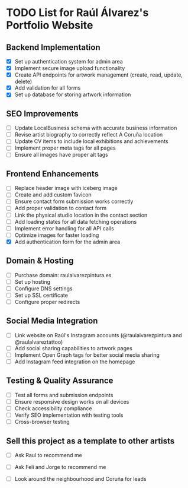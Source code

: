 
# TODO List for Raúl Álvarez's Portfolio Website

## Backend Implementation
- [x] Set up authentication system for admin area
- [x] Implement secure image upload functionality
- [x] Create API endpoints for artwork management (create, read, update, delete)
- [x] Add validation for all forms
- [x] Set up database for storing artwork information

## SEO Improvements
- [ ] Update LocalBusiness schema with accurate business information
- [ ] Revise artist biography to correctly reflect A Coruña location
- [ ] Update CV items to include local exhibitions and achievements
- [ ] Implement proper meta tags for all pages
- [ ] Ensure all images have proper alt tags

## Frontend Enhancements
- [ ] Replace header image with iceberg image
- [ ] Create and add custom favicon
- [ ] Ensure contact form submission works correctly
- [ ] Add proper validation to contact form
- [ ] Link the physical studio location in the contact section
- [ ] Add loading states for all data fetching operations
- [ ] Implement error handling for all API calls
- [ ] Optimize images for faster loading
- [x] Add authentication form for the admin area

## Domain & Hosting
- [ ] Purchase domain: raulalvarezpintura.es
- [ ] Set up hosting
- [ ] Configure DNS settings
- [ ] Set up SSL certificate
- [ ] Configure proper redirects

## Social Media Integration
- [ ] Link website on Raúl's Instagram accounts (@raulalvarezpintura and @raulalvareztattoo)
- [ ] Add social sharing capabilities to artwork pages
- [ ] Implement Open Graph tags for better social media sharing
- [ ] Add Instagram feed integration on the homepage

## Testing & Quality Assurance
- [ ] Test all forms and submission endpoints
- [ ] Ensure responsive design works on all devices
- [ ] Check accessibility compliance
- [ ] Verify SEO implementation with testing tools
- [ ] Cross-browser testing

## Sell this project as a template to other artists
- [ ] Ask Raul to recommend me
- [ ] Ask Feli and Jorge to recommend me
- [ ] Look around the neighbourhood and Coruña for leads

